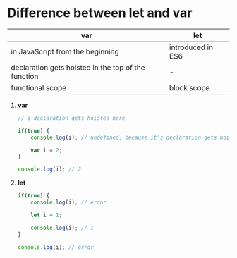 # Difference between let and var

| var                                                   | let               |
|-------------------------------------------------------|-------------------|
| in JavaScript from the beginning                      | introduced in ES6 |
| declaration gets hoisted in the top of the function   | -                 |
| functional scope                                      | block scope       |

1. **var**
    ```javascript
    // i declaration gets hoisted here

    if(true) {
        console.log(i); // undefined, because it's declaration gets hoisted but the value assotiation does not

        var i = 2;
    }

    console.log(i); // 2
    ```

2. **let**
    ```javascript
    if(true) {
        console.log(i); // error

        let i = 1;

        console.log(i); // 1
    }

    console.log(i); // error
    ```